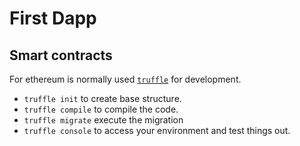 # First Dapp

## Smart contracts

For ethereum is normally used [`truffle`](https://github.com/trufflesuite/truffle/tree/develop/packages/truffle) for development.
- `truffle init` to create base structure.
- `truffle compile` to compile the code.
- `truffle migrate` execute the migration
- `truffle console` to access your environment and test things out.
